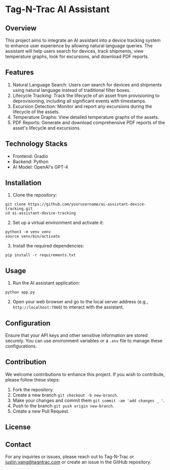 # Tag-N-Trac AI Assistant

## Overview
This project aims to integrate an AI assistant into a device tracking system to enhance user experience by allowing natural language queries. The assistant will help users search for devices, track shipments, view temperature graphs, look for excursions, and download PDF reports.

## Features
1. Natural Language Search: Users can search for devices and shipments using natural language instead of traditional filter boxes.
2. Lifecycle Tracking: Track the lifecycle of an asset from provisioning to deprovisioning, including all significant events with timestamps.
3. Excursion Detection: Monitor and report any excursions during the lifecycle of the assets.
4. Temperature Graphs: View detailed temperature graphs of the assets.
5. PDF Reports: Generate and download comprehensive PDF reports of the asset's lifecycle and excursions.

## Technology Stacks 
- Frontend: Gradio
- Backend: Python
- AI Model: OpenAI's GPT-4

## Installation
1. Clone the repository:
```
git clone https://github.com/yourusername/ai-assistant-device-tracking.git
cd ai-assistant-device-tracking
```
2. Set up a virtual environment and activate it:
```
python3 -m venv venv
source venv/bin/activate
```
3. Install the required dependencies:
```
pip install -r requirements.txt
```

## Usage
1. Run the AI assistant application:
```
python app.py
```
2. Open your web browser and go to the local server address (e.g., `http://localhost:7860`) to interact with the assistant.

## Configuration
Ensure that your API keys and other sensitive information are stored securely. You can use environment variables or a `.env` file to manage these configurations.

## Contribution
We welcome contributions to enhance this project. If you wish to contribute, please follow these steps:

1. Fork the repository.
2. Create a new branch `git checkout -b new-branch`.
3. Make your changes and commit them `git commit -am 'add changes _ '`.
4. Push to the branch `git push origin new-branch`.
5. Create a new Pull Request.

## License


## Contact
For any inquiries or issues, please reach out to Tag-N-Trac or justin.yang@tagntrac.com or create an issue in the GitHub repository.
